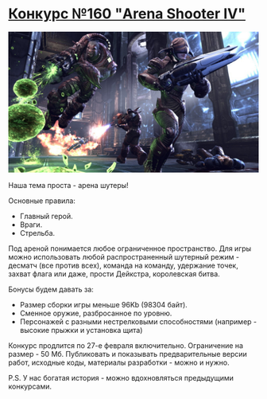 # [Конкурс №160 "Arena Shooter IV"](http://igdc.ru/igdc_top.php?konkurs=160)

![Конкурс №160 "Arena Shooter IV"](160_arena_shooter.jpg)

Наша тема проста - арена шутеры!

Основные правила:

- Главный герой.
- Враги.
- Стрельба.

Под ареной понимается любое ограниченное пространство.
Для игры можно использовать любой распространенный шутерный режим - десматч (все против всех), команда на команду, удержание точек, захват флага или даже, прости Дейкстра, королевская битва.

Бонусы будем давать за:

- Размер сборки игры меньше 96Kb (98304 байт).
- Сменное оружие, разбросанное по уровню.
- Персонажей с разными нестрелковыми способностями (например - высокие прыжки и установка щита)

Конкурс продлится по 27-е февраля включительно. Ограничение на размер - 50 Мб. Публиковать и показывать предварительные версии работ, исходные коды, материалы разработки - можно и нужно.

P.S. У нас богатая история - можно вдохновляться предыдущими конкурсами.
